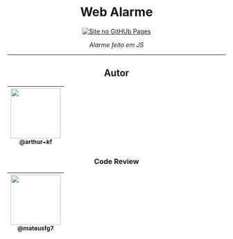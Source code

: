 <center>

# Web Alarme
[![Site no GitHUb Pages](https://img.shields.io/static/v1?label=Alarme&message=GithubPages&color=black&style=for-the-badge)](https://arthur-kf.github.io/Alarme/)

_Alarme feito em JS_ 


---

## Autor
| [<img src="https://avatars1.githubusercontent.com/u/58111874?v=4" width=115><br><sub>@arthur-kf</sub>](https://github.com/arthur-kf)|
| :---: |
### Code Review
| [<img src="https://avatars1.githubusercontent.com/u/40613276?v=4" width=115><br><sub>@mateusfg7</sub>](https://github.com/mateusfg7) |
| :---: |

</center>
